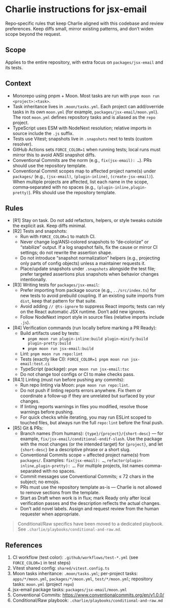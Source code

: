 # Charlie instructions for jsx-email

Repo‑specific rules that keep Charlie aligned with this codebase and review preferences. Keep diffs small, mirror existing patterns, and don’t widen scope beyond the request.

## Scope
Applies to the entire repository, with extra focus on `packages/jsx-email` and its tests.

## Context
- Monorepo using pnpm + Moon. Most tasks are run with `pnpm moon run <project>:<task>`.
- Task inheritance lives in `.moon/tasks.yml`. Each project can add/override tasks in its own `moon.yml` (for example, `packages/jsx-email/moon.yml`). The root `moon.yml` defines repository tasks and is aliased as the `repo` project.
- TypeScript uses ESM with NodeNext resolution; relative imports in source include the `.js` suffix.
- Tests use Vitest; snapshots live in `.snapshots` next to tests (custom resolver).
- GitHub Actions sets `FORCE_COLOR=1` when running tests; local runs must mirror this to avoid ANSI snapshot diffs.
- Conventional Commits are the norm (e.g., `fix(jsx-email): …`). PRs should use the repository template.
- Conventional Commit scopes map to affected project name(s) under `packages/` (e.g., `(jsx-email)`, `(plugin-inline)`, `(create-jsx-email)`). When multiple projects are affected, list each name in the scope, comma‑separated with no spaces (e.g., `(plugin-inline,plugin-pretty)`). PRs should use the repository template.

## Rules
- [R1] Stay on task. Do not add refactors, helpers, or style tweaks outside the explicit ask. Keep diffs minimal.
- [R2] Tests and snapshots:
  - Run with `FORCE_COLOR=1` to match CI.
  - Never change log/ANSI‑colored snapshots to “de‑colorize” or “stabilize” output. If a log snapshot fails, fix the cause or mirror CI settings; do not rewrite the assertion shape.
  - Do not introduce “snapshot normalization” helpers (e.g., projecting only parts of config objects) unless a maintainer requests it.
  - Place/update snapshots under `.snapshots` alongside the test file; prefer targeted assertions plus snapshots when behavior changes intentionally.
- [R3] Writing tests for `packages/jsx-email`:
  - Prefer importing from package source (e.g., `../src/index.ts`) for new tests to avoid prebuild coupling. If an existing suite imports from `dist`, keep that pattern for that suite.
  - Avoid adding `// @ts-ignore` to suppress React imports; tests can rely on the React automatic JSX runtime. Don’t add new ignores.
  - Follow NodeNext import style in source files (relative imports include `.js`).
- [R4] Verification commands (run locally before marking a PR Ready):
  - Build artifacts used by tests:
    - `pnpm moon run plugin-inline:build plugin-minify:build plugin-pretty:build`
    - `pnpm moon run jsx-email:build`
  - Lint: `pnpm moon run repo:lint`
  - Tests (exactly like CI): `FORCE_COLOR=1 pnpm moon run jsx-email:test.ci`
  - TypeScript (package): `pnpm moon run jsx-email:tsc`
  - Do not change tool configs or CI to make checks pass.
- [R4.1] Linting (must run before pushing any commits):
  - Run repo linting via Moon: `pnpm moon run repo:lint`.
  - Do not push if linting reports errors anywhere. Fix them or coordinate a follow‑up if they are unrelated but surfaced by your changes.
  - If linting reports warnings in files you modified, resolve those warnings before pushing.
  - For quick checks while iterating, you may run ESLint scoped to touched files, but always run the full `repo:lint` before the final push.
- [R5] Git & PRs:
  - Branch names (from humans): `{type}/{project}/{short-desc}` — for example, `fix/jsx-email/conditional-endif-slash`. Use the package with the most changes (or the intended target) for `{project}`, and let `{short-desc}` be a descriptive phrase or a short slug.
  - Conventional Commits scope = affected project name(s) from `packages/`. Examples: `fix(jsx-email): …`, `refactor(plugin-inline,plugin-pretty): …`. For multiple projects, list names comma-separated with no spaces.
  - Commit messages use Conventional Commits; ≤ 72 chars in the subject; no emojis.
  - PRs must use the repository template as-is — Charlie is not allowed to remove sections from the template.
  - Start as Draft when work is in flux; mark Ready only after local verification passes and the description reflects the actual changes.
  - Don’t add novel labels. Assign and request review from the human requester when appropriate.

> Conditional/Raw specifics have been moved to a dedicated playbook. See `.charlie/playbooks/conditional-and-raw.md`.

## References
1. CI workflow (test color): `.github/workflows/test-*.yml` (see `FORCE_COLOR=1` in test steps)
2. Vitest shared config: `shared/vitest.config.ts`
3. Moon tasks inheritance: `.moon/tasks.yml`; per-project tasks: `apps/*/moon.yml`, `packages/*/moon.yml`, `test/*/moon.yml`; repository tasks: `moon.yml` (project `repo`)
4. jsx-email package tasks: `packages/jsx-email/moon.yml`
5. Conventional Commits: https://www.conventionalcommits.org/en/v1.0.0/
6. Conditional/Raw playbook: `.charlie/playbooks/conditional-and-raw.md`
